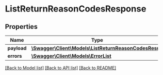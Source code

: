 # ListReturnReasonCodesResponse

## Properties
Name | Type | Description | Notes
------------ | ------------- | ------------- | -------------
**payload** | [**\Swagger\Client\Models\ListReturnReasonCodesResult**](ListReturnReasonCodesResult.md) |  | [optional] 
**errors** | [**\Swagger\Client\Models\ErrorList**](ErrorList.md) |  | [optional] 

[[Back to Model list]](../../README.md#documentation-for-models) [[Back to API list]](../../README.md#documentation-for-api-endpoints) [[Back to README]](../../README.md)

